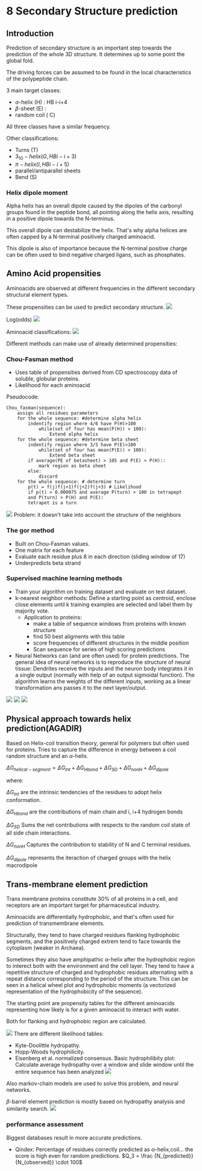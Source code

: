 # 8 Secondary Structure prediction
## Introduction
Prediction of secondary structure is an important step towards the prediction of the whole 3D structure. It determines up to some point the global fold.

The driving forces can be assumed to be found in the local characteristics of the polypeptide chain.

3 main target classes:

- $\alpha$-helix (H) : HB i-i+4
- $\beta$-sheet (E) :
- random coil ( C)

All three classes have a similar frequency.

Other classifications:
- Turns (T)
- $3_{10} - helix (G, HB i-i+3 )$
- $\pi-helix (I, HB i-i+5)$
- parallel/antiparallel sheets
- Bend (S)

### Helix dipole moment
Alpha helix has an overall dipole caused by the dipoles of the carbonyl groups found in the peptide bond, all pointing along the helix axis, resulting in a positive dipole towards the N-terminus.

This overall dipole can destabilize the helix. That's why alpha helices are often capped by a N-terminal positively charged aminoacid.

This dipole is also of importance because the N-terminal positive charge can be often used to bind negative charged ligans, such as phosphates.
## Amino Acid propensities
Aminoacids are observed at different frequencies in the different secondary structural element types.

These propensities can be used to predict secondary structure.
![](./images/propensities.png)

Log(odds)
![](./images/logodds.png)

Aminoacid classifications:
![](./images/aaclas.png)

Different methods can make use of already determined propensities:
### Chou-Fasman method
- Uses table of propensities derived from CD spectroscopy data of soluble, globular proteins.
- Likelihood for each aminoacid

Pseudocode:
```
Chou_fasman(sequence):
    assign all residues parameters
    for the whole sequence: #determine alpha helix
        indentify region where 4/6 have P(H)>100
            while(set of four has mean(P(H)) > 100):
                Extend alpha helix
    for the whole sequence: #determine beta sheet
        indentify region where 3/5 have P(E)>100
            while(set of four has mean(P(E)) > 100):
                Extend beta sheet
        if average(PE of betasheet) > 105 and P(E) > P(H)::
            mark region as beta sheet
        else:
            discard
    for the whole sequence: # determine turn
        p(t) = f(j)f(j+1)f(j+2)f(j+3) # Likelihood
        if p(t) > 0.000075 and average P(turn) > 100 in tetrapept
        and P(turn) > P(H) and P(E):
        tetrapet is a turn
```
![](./images/properties-chou.png)
Problem: it doesn't take into account the structure of the neighbors
### The gor method
- Built on Chou-Fasman values.
- One matrix for each feature
- Evaluate each residue plus 8 in each direction (sliding window of 17)
- Underpredicts beta strand

### Supervised machine learning methods
- Train your algorithm on training dataset and evaluate on test dataset.
- k-nearest neighbor methods: Define a starting point as centroid, enclose close elements until k training examples are selected and label them by majority vote.
  - Application to proteins:
    - make a table of sequence windows from proteins with known structure
    - find 50 best aligments with this table
    - score frequencies of different structures in the middle position
    - Scan sequence for series of high scoring predictions
- Neural Networks can (and are often used) for protein predictions. The general idea of neural networks is to reproduce the structure of neural tissue: Dendrites receive the inputs and the neuron body integrates it in a single output (normally with help of an output sigmoidal function). The algorithm learns the weights of the different inputs, working as a linear transformation ans passes it to the next layer/output.

![](./images/predator.png)
![](./images/sec-pred.png)
![](./images/psi-pred.png)
## Physical approach towards helix prediction(AGADIR)
Based on Helix-coil transition theory, general for polymers but often used for proteins. Tries to capture the difference in energy between a coil random structure and an $\alpha$-helix.

$\Delta G_{helical-segment} = \Delta G_{Int}+\Delta G_{Hbond}+\Delta G_{SD}+\Delta G_{nonH}+\Delta G_{dipole}$

where:

$\Delta G_{int}$ are the intrinsic tendencies of the residues to adopt helix conformation.

$\Delta G_{Hbond}$ are the contributions of main chain and i, i+4 hydrogen bonds

$\Delta G_{SD}$ Sums the net contributions with respects to the random coil state of all side chain interactions.

$\Delta G_{nonH}$ Captures the contribution to stability of N and C terminal residues.

$\Delta G_{dipole}$ represents the iteraction of charged groups with the helix macrodipole

## Trans-membrane element prediction

Trans membrane proteins constitute 30% of all proteins in a cell, and receptors are an important target for pharmaceutical industry.

Aminoacids are differentially hydrophobic, and that's often used for prediction of transmembrane elements.

Structurally, they tend to have charged residues flanking hydrophobic segments, and the positively charged extrem tend to face towards the cytoplasm (weaker in Archaea).

Sometimes they also have amphipathic $\alpha$-helix after the hydrophobic region to interect both with the environment and the cell layer. They tend to have a repetitive structure of charged and hydrophobic residues alternating with a repeat distance corresponding to the period of the structure. This can be seen in a helical wheel plot and hydrophobic moments (a vectorized representation of the hydrophobicity of the sequence).

The starting point are propensity tables for the different aminoacids representing how likely is for a given aminoacid to interact with water.

Both for flanking and hydrophobic region are calculated.

![](./images/prop-hydro.png)
There are different likelihood tables:
- Kyte-Doolittle hydropathy.
- Hopp-Woods hydrophilicity.
- Eisenberg et al. normalized consensus.
Basic hydrophilibity plot: Calculate average hydropathy over a window and slide window until the entire sequence has been analyzed
![](./images/post-pro.png)

Also markov-chain models are used to solve this problem, and neural networks.

$\beta$-barrel element prediction is mostly based on hydropathy analysis and similarity search.
![](./images/tm-prot.png)

### performance assessment
Biggest databases result in more accurate predictions.
- Qindex: Percentage of residues correctly predicted as $\alpha$-helix,coil... the score is high even for random predictions. $Q_3 = \frac {N_{predicted}}{N_{observed}} \cdot 100$
